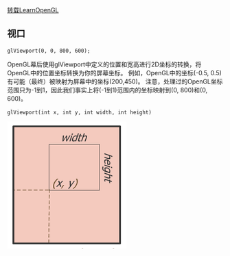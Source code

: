 [转载LearnOpenGL](https://learnopengl-cn.github.io)

视口
---

```oclight
glViewport(0, 0, 800, 600);
```

OpenGL幕后使用glViewport中定义的位置和宽高进行2D坐标的转换，将OpenGL中的位置坐标转换为你的屏幕坐标。
例如，OpenGL中的坐标(-0.5, 0.5)有可能（最终）被映射为屏幕中的坐标(200,450)。
注意，处理过的OpenGL坐标范围只为-1到1，因此我们事实上将(-1到1)范围内的坐标映射到(0, 800)和(0, 600)。


```oclight
glViewport(int x, int y, int width, int height)
```

![viewport](viewport.png)